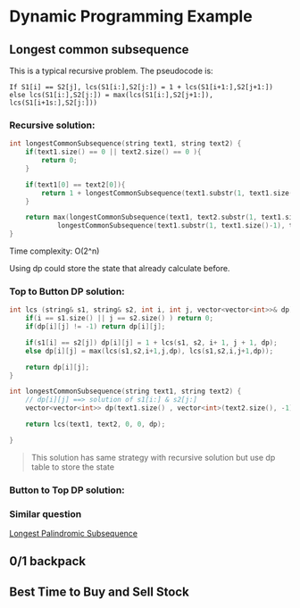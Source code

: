 # Dynamic Programming Example


## Longest common subsequence

This is a typical recursive problem. The pseudocode is:

```
If S1[i] == S2[j], lcs(S1[i:],S2[j:]) = 1 + lcs(S1[i+1:],S2[j+1:])
else lcs(S1[i:],S2[j:]) = max(lcs(S1[i:],S2[j+1:]), lcs(S1[i+1s:],S2[j:]))
```

### Recursive solution:

```cpp
int longestCommonSubsequence(string text1, string text2) {
    if(text1.size() == 0 || text2.size() == 0 ){
        return 0;
    }

    if(text1[0] == text2[0]){
        return 1 + longestCommonSubsequence(text1.substr(1, text1.size()-1), text2.substr(1, text1.size()-1));
    }

    return max(longestCommonSubsequence(text1, text2.substr(1, text1.size()-1)),
            longestCommonSubsequence(text1.substr(1, text1.size()-1), text2));
}
```

Time complexity: O(2^n)

Using dp could store the state that already calculate before.

### Top to Button DP solution:

```cpp
int lcs (string& s1, string& s2, int i, int j, vector<vector<int>>& dp){
    if(i == s1.size() || j == s2.size() ) return 0;
    if(dp[i][j] != -1) return dp[i][j];

    if(s1[i] == s2[j]) dp[i][j] = 1 + lcs(s1, s2, i+ 1, j + 1, dp);
    else dp[i][j] = max(lcs(s1,s2,i+1,j,dp), lcs(s1,s2,i,j+1,dp));

    return dp[i][j];
}

int longestCommonSubsequence(string text1, string text2) {
    // dp[i][j] ==> solution of s1[i:] & s2[j:]
    vector<vector<int>> dp(text1.size() , vector<int>(text2.size(), -1));

    return lcs(text1, text2, 0, 0, dp);

}
```

> This solution has same strategy with recursive solution but use dp table to store the state

### Button to Top DP solution:

### Similar question

[Longest Palindromic Subsequence](https://leetcode.com/problems/longest-palindromic-subsequence/)

## 0/1 backpack

## Best Time to Buy and Sell Stock

